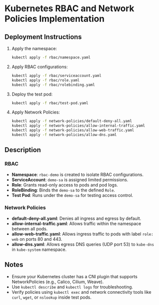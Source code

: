 # Kubernetes RBAC and Network Policies Implementation

## Deployment Instructions

1. Apply the namespace:
   ```bash
   kubectl apply -f rbac/namespace.yaml
   ```

2. Apply RBAC configurations:
   ```bash
   kubectl apply -f rbac/serviceaccount.yaml
   kubectl apply -f rbac/role.yaml
   kubectl apply -f rbac/rolebinding.yaml
   ```

3. Deploy the test pod:
   ```bash
   kubectl apply -f rbac/test-pod.yaml
   ```

4. Apply Network Policies:
   ```bash
   kubectl apply -f network-policies/default-deny-all.yaml
   kubectl apply -f network-policies/allow-internal-traffic.yaml
   kubectl apply -f network-policies/allow-web-traffic.yaml
   kubectl apply -f network-policies/allow-dns.yaml
   ```

## Description

### RBAC
- **Namespace**: `rbac-demo` is created to isolate RBAC configurations.
- **ServiceAccount**: `demo-sa` is assigned limited permissions.
- **Role**: Grants read-only access to pods and pod logs.
- **RoleBinding**: Binds the `demo-sa` to the defined `Role`.
- **Test Pod**: Runs under the `demo-sa` for testing access control.

### Network Policies
- **default-deny-all.yaml**: Denies all ingress and egress by default.
- **allow-internal-traffic.yaml**: Allows traffic within the namespace between all pods.
- **allow-web-traffic.yaml**: Allows ingress traffic to pods with label `role: web` on ports 80 and 443.
- **allow-dns.yaml**: Allows egress DNS queries (UDP port 53) to `kube-dns` in `kube-system` namespace.

## Notes

- Ensure your Kubernetes cluster has a CNI plugin that supports NetworkPolicies (e.g., Calico, Cilium, Weave).
- Use `kubectl describe` and `kubectl logs` for troubleshooting.
- Verify policies using `kubectl exec` and network connectivity tools like `curl`, `wget`, or `nslookup` inside test pods.
